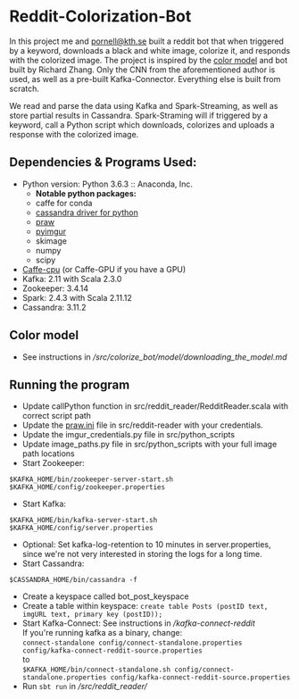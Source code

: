 # Reddit-Colorization-Bot 

In this project me and pornell@kth.se built a reddit bot that when triggered by a keyword, downloads a black and white image, colorize it, and responds with the colorized image. The project is inspired by the [color model](https://richzhang.github.io/colorization/) and bot built by Richard Zhang. Only the CNN from the aforementioned author is used, as well as a pre-built Kafka-Connector. Everything else is built from scratch.   

We read and parse the data using Kafka and Spark-Streaming, as well as store partial results in Cassandra. Spark-Straming will if triggered by a keyword, call a Python script which downloads, colorizes and uploads a response with the colorized image. 


## Dependencies & Programs Used:

* Python version: Python 3.6.3 :: Anaconda, Inc.  
    * **Notable python packages:** 
    * caffe for conda
    * [cassandra driver for python](https://docs.datastax.com/en/developer/python-driver/3.19/)
    * [praw](https://praw.readthedocs.io/en/latest/)
    * [pyimgur](https://pyimgur.readthedocs.io/en/latest/)
    * skimage 
    * numpy
    * scipy 
* [Caffe-cpu](https://caffe.berkeleyvision.org/installation.html) (or Caffe-GPU if you have a GPU)
* Kafka: 2.11 with Scala 2.3.0
* Zookeeper: 3.4.14 
* Spark: 2.4.3 with Scala 2.11.12
* Cassandra: 3.11.2

## Color model
* See instructions in _/src/colorize\_bot/model/downloading\_the\_model.md_

## Running the program
* Update callPython function in src/reddit\_reader/RedditReader.scala with
  correct script path
* Update the [praw.ini]() file in src/reddit-reader with your credentials.
* Update the imgur_credentials.py file in src/python_scripts
* Update image_paths.py file in src/python_scripts with your full image path locations
* Start Zookeeper:
```
$KAFKA_HOME/bin/zookeeper-server-start.sh 
$KAFKA_HOME/config/zookeeper.properties
```
* Start Kafka: 
```
$KAFKA_HOME/bin/kafka-server-start.sh $KAFKA_HOME/config/server.properties
```
* Optional: Set kafka-log-retention to 10 minutes in server.properties, since we're not very interested in storing the logs for a long time. 
* Start Cassandra: 
```
$CASSANDRA_HOME/bin/cassandra -f
```
   * Create a keyspace called bot_post_keyspace
   * Create a table within keyspace: `create table Posts (postID text, imgURL text, primary key (postID));` 
* Start Kafka-Connect: See instructions in _/kafka-connect-reddit_  
If you're running kafka as a binary, change:  
```connect-standalone config/connect-standalone.properties config/kafka-connect-reddit-source.properties ```  
to  
```$KAFKA_HOME/bin/connect-standalone.sh config/connect-standalone.properties config/kafka-connect-reddit-source.properties```
* Run `sbt run` in _/src/reddit\_reader/_ 
